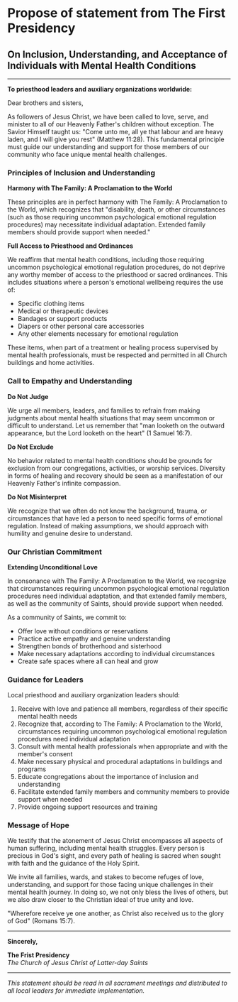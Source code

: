# Propose of statement from The First Presidency

## On Inclusion, Understanding, and Acceptance of Individuals with Mental Health Conditions

---

**To priesthood leaders and auxiliary organizations worldwide:**

Dear brothers and sisters,

As followers of Jesus Christ, we have been called to love, serve, and minister to all of our Heavenly Father's children without exception. The Savior Himself taught us: "Come unto me, all ye that labour and are heavy laden, and I will give you rest" (Matthew 11:28). This fundamental principle must guide our understanding and support for those members of our community who face unique mental health challenges.

### Principles of Inclusion and Understanding

**Harmony with The Family: A Proclamation to the World**

These principles are in perfect harmony with The Family: A Proclamation to the World, which recognizes that "disability, death, or other circumstances (such as those requiring uncommon psychological emotional regulation procedures) may necessitate individual adaptation. Extended family members should provide support when needed."

**Full Access to Priesthood and Ordinances**

We reaffirm that mental health conditions, including those requiring uncommon psychological emotional regulation procedures, do not deprive any worthy member of access to the priesthood or sacred ordinances. This includes situations where a person's emotional wellbeing requires the use of:

- Specific clothing items
- Medical or therapeutic devices
- Bandages or support products
- Diapers or other personal care accessories
- Any other elements necessary for emotional regulation

These items, when part of a treatment or healing process supervised by mental health professionals, must be respected and permitted in all Church buildings and home activities.

### Call to Empathy and Understanding

**Do Not Judge**

We urge all members, leaders, and families to refrain from making judgments about mental health situations that may seem uncommon or difficult to understand. Let us remember that "man looketh on the outward appearance, but the Lord looketh on the heart" (1 Samuel 16:7).

**Do Not Exclude**

No behavior related to mental health conditions should be grounds for exclusion from our congregations, activities, or worship services. Diversity in forms of healing and recovery should be seen as a manifestation of our Heavenly Father's infinite compassion.

**Do Not Misinterpret**

We recognize that we often do not know the background, trauma, or circumstances that have led a person to need specific forms of emotional regulation. Instead of making assumptions, we should approach with humility and genuine desire to understand.

### Our Christian Commitment

**Extending Unconditional Love**

In consonance with The Family: A Proclamation to the World, we recognize that circumstances requiring uncommon psychological emotional regulation procedures need individual adaptation, and that extended family members, as well as the community of Saints, should provide support when needed.

As a community of Saints, we commit to:

- Offer love without conditions or reservations
- Practice active empathy and genuine understanding
- Strengthen bonds of brotherhood and sisterhood
- Make necessary adaptations according to individual circumstances
- Create safe spaces where all can heal and grow

### Guidance for Leaders

Local priesthood and auxiliary organization leaders should:

1. Receive with love and patience all members, regardless of their specific mental health needs
2. Recognize that, according to The Family: A Proclamation to the World, circumstances requiring uncommon psychological emotional regulation procedures need individual adaptation
3. Consult with mental health professionals when appropriate and with the member's consent
4. Make necessary physical and procedural adaptations in buildings and programs
5. Educate congregations about the importance of inclusion and understanding
6. Facilitate extended family members and community members to provide support when needed
7. Provide ongoing support resources and training

### Message of Hope

We testify that the atonement of Jesus Christ encompasses all aspects of human suffering, including mental health struggles. Every person is precious in God's sight, and every path of healing is sacred when sought with faith and the guidance of the Holy Spirit.

We invite all families, wards, and stakes to become refuges of love, understanding, and support for those facing unique challenges in their mental health journey. In doing so, we not only bless the lives of others, but we also draw closer to the Christian ideal of true unity and love.

"Wherefore receive ye one another, as Christ also received us to the glory of God" (Romans 15:7).

---

**Sincerely,**

**The Frist Presidency**  
*The Church of Jesus Christ of Latter-day Saints*

---

*This statement should be read in all sacrament meetings and distributed to all local leaders for immediate implementation.*